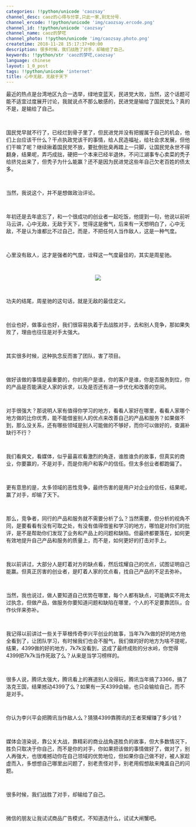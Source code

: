 ```yaml
---
categories: !!python/unicode 'caozsay'
channel_desc: caoz的心得与分享,只此一家,别无分号.
channel_ercode: !!python/unicode 'img/caozsay.ercode.png'
channel_id: !!python/unicode 'caozsay'
channel_name: caoz的梦呓
channel_photo: !!python/unicode 'img/caozsay.photo.png'
createtime: 2018-11-28 15:17:37+00:00
description: 很多时候，我们战胜了对手，却输给了自己。
keywords: !!python/str 'caoz的梦呓,caozsay'
language: chinese
layout: 1_0_post
tags: !!python/unicode 'internet'
title: 心中无敌，无敌于天下
---
```

<div class="rich_media_content" id="js_content">
<p>
         最近的热点是台湾地区九合一选举，绿地变蓝天，民进党大败，当然，这个话题可能不适宜过度展开讨论，我就说点不那么敏感的，民进党是输给了国民党么？真的不是，是输给了自己。
        </p>
<p>
<br/>
</p>
<p>
         国民党早就不行了，已经烂到骨子里了，但民进党并没有把握属于自己的机会，他们上台应该干什么？干点执政党该干的事情，给人民造福祉，给社会求发展，但他们干嘛了呢？继续揪着国民党不放，要批倒批臭再踏上一只脚，让国民党永世不得翻身，结果呢，弄巧成拙，硬把一个本来已经半退休，不问江湖事专心卖菜的秃子给挤兑出来了，但秃子为什么能赢？还不是因为民进党这些年自己欠老百姓的债太多。
        </p>
<p>
<br/>
</p>
<p>
         当然，我说这个，并不是想做政治评论。
        </p>
<p>
<br/>
</p>
<p>
         年初还是去年底忘了，和一个很成功的创业者一起吃饭，他提到一句，他说以前听马云讲，心中无敌，无敌于天下，觉得这是傲气，后来有一天想明白了，心中无敌，不是认为谁都比不过自己，而是，不把任何人当作敌人，这是一种气度。
        </p>
<p>
<br/>
</p>
<p>
         心里没有敌人，这才是强者的气度，诠释这一气度最佳的，其实是周星驰。
        </p>
<p>
<br/>
</p>
<p style="text-align: center;">
<img class="" data-copyright="0" data-ratio="0.5701275045537341" data-s="300,640" data-src="" data-type="jpeg" data-w="549" src="{{ '/img/nBKX0s8fer2YKa2Vnic3c2VVo4JYkLIoD0QIVcsEv4hDrqstnpnLI3PhKtSq5W63Oib7dJZibLbsMGysmbFEQeibKQ.jpeg' | prepend: site.img | replace: '//','/' }}" style=""/>
</p>
<p>
<br/>
</p>
<p>
         功夫的结尾，周星驰的这句话，就是无敌的最佳定义。
        </p>
<p>
<br/>
</p>
<p>
         创业也好，做事业也好，我们很容易执着于去战胜对手，去和别人竞争，那如果失败了，理由也往往是对手太强大。
        </p>
<p>
<br/>
</p>
<p>
         其实很多时候，这种执念反而害了团队，害了项目。
        </p>
<p>
<br/>
</p>
<p>
         做好该做的事情是最重要的，你的用户是谁，你的客户是谁，你是否服务到位，你的产品是否能满足人家的诉求，以及是否还有进一步优化和改善的空间。
        </p>
<p>
<br/>
</p>
<p>
         对手很强大？那说明人家有值得你学习的地方，看看人家好在哪里，看看人家哪个地方做的比你优秀，能不能借鉴别人的优点来改善自己的产品和服务？如果做不到，那么没关系，还有哪些领域是别人可能做的不够好，而你可以做好的，查漏补缺行不行？
        </p>
<p>
<br/>
</p>
<p>
         我们看爽文，看媒体，似乎最喜欢看激烈的角逐，谁胜谁负的故事，但真实的商业，你要赢的，不是对手，而是你用户和客户的信任。但太多创业者都跑偏了。
        </p>
<p>
<br/>
</p>
<p>
         更有意思的是，太多领域的恶性竞争，最终伤害的是用户对企业的信任，结果呢，赢了对手，却输了天下。
        </p>
<p>
<br/>
</p>
<p>
         那么，竞争者，同行的产品和服务就不需要分析了么？当然需要，但分析的视角不同，是要看看有没有可取之处，有没有值得借鉴和学习的地方，哪怕是对你们的批评，是不是帮助你们发现了业务和产品上的问题和缺陷。但最终都要落在，如何更有效地提升自己产品和服务的质量上，而不是，如何更好的打击对手上。
        </p>
<p>
<br/>
</p>
<p>
         我以前讲过，大部分人是盯着对方的缺点看，然后炫耀自己的优点，试图证明自己能赢。但真正厉害的创业者，是盯着人家的优点看，找自己产品的不足去弥补。
        </p>
<p>
<br/>
</p>
<p>
         当然，我也说过，做人要知道自己优势在哪里，每个人都有缺点，可能确实不用太过执念，但做产品，做服务你要知道问题和缺陷在哪里，个人的不足要靠团队，合作伙伴来弥补。
        </p>
<p>
<br/>
</p>
<p>
         我记得以前讲过一些关于草根传奇李兴平创业的故事，当年7k7k做的好的地方他全看到了，让团队学习，有时候我们也会不服气，我们做的好的地方为啥不提呢，结果，4399做的好的地方，7k7k没看到，这成了最终成败的分水岭，你觉得4399把7k7k当作死敌了么？从来是当学习榜样的。
        </p>
<p>
<br/>
</p>
<p>
         很多人说，腾讯太强大，腾讯看上的赛道别人没得玩，腾讯当年搞了3366，搞了洛克王国，结果撼动4399了么？如果有一天4399会输，也只会输给自己，而不是对手。
        </p>
<p>
<br/>
</p>
<p>
         你认为李兴平会把腾讯当作敌人么？猜猜4399靠腾讯的王者荣耀赚了多少钱？
        </p>
<p>
<br/>
</p>
<p>
         媒体会渲染说，靠公关大战，靠精彩的商业战角逐胜负的故事，但大多数情况下，胜负只取决于你自己，而不是你的对手，你如果把该做的事情做好了，做对了，别人再强大，也很难撼动你在自己领域的优势地位，但如果你自己做不好，被人家趁虚而入，多想想自己哪里出问题了，别老责怪对手，别老用假想敌来掩盖自己的问题。
        </p>
<p>
<br/>
</p>
<p>
         很多时候，我们战胜了对手，却输给了自己。
        </p>
<p>
<br/>
</p>
<section>
<mpcps class="js_editor_cps" data-appid="wxfb57e3c4a6b236f1" data-categoryid="8" data-color="#fa7834" data-datakey="1543417449289_0.919161026016269" data-packid="" data-pid="26558" data-product="" data-report="s0%3D8%26s1%3D0%26s2%3D0%26s3%3D%25E5%25A4%25A7%25E9%2597%25B8%25E8%259F%25B9%26s4%3D0%26s5%3D10%26pid%3Dwxfb57e3c4a6b236f1_26558%26uuid%3D3242052866187424689%26title%3D%25E3%2580%2590%25E7%258E%25B0%25E8%25B4%25A7%25E3%2580%2591%25E9%2598%25B3%25E6%25BE%2584%25E6%25B9%2596%25E4%25B8%2580%25E5%25B8%2586%25E4%25B8%25B0%25E6%25BE%2584%25E5%25A4%25A7%25E9%2597%25B8%25E8%259F%25B9%2B%25E5%25A4%259A%25E8%25A7%2584%25E6%25A0%25BC%25E5%258F%25AF%25E9%2580%2589%26sid%3D3241427475%26cid%3D8%26ratio%3D21.00%2525%26price%3D218.00%26" data-smartnum="" data-templateid="card" data-type="1" data-uid="1543417449287" frameborder="0" style="width:100% !important;border:0;">
</mpcps>
</section>
<p>
         微信的朋友让我试试商品广告模式，不知道选什么，试试大闸蟹吧。
        </p>
</div>